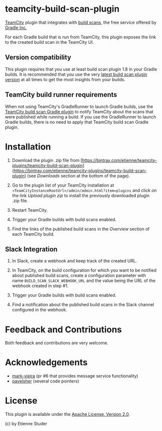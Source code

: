 # teamcity-build-scan-plugin

[TeamCity](https://www.jetbrains.com/teamcity/) plugin that integrates with [build scans](https://scans.gradle.com/), the free service offered by [Gradle Inc.](https://gradle.com)

For each Gradle build that is run from TeamCity, this plugin exposes the link to the created build scan in the TeamCity UI.

## Version compatibility

This plugin requires that you use at least build scan plugin 1.8 in your Gradle builds. It is recommended that you use the very [latest build scan plugin version](https://plugins.gradle.org/plugin/com.gradle.build-scan) at all times to get the most insights from your builds.

## TeamCity build runner requirements

When not using TeamCity's GradleRunner to launch Gradle builds, use the [TeamCity build scan Gradle plugin](https://github.com/etiennestuder/gradle-build-scan-teamcity-plugin) to 
notify TeamCity about the scans that were published while running a build. If you use the GradleRunner to launch Gradle builds, there is no need to apply that TeamCity build scan Gradle plugin. 

# Installation

1. Download the plugin .zip file from [https://bintray.com/etienne/teamcity-plugins/teamcity-build-scan-plugin](https://bintray.com/etienne/teamcity-plugins/teamcity-build-scan-plugin) (see _Downloads_ section at the bottom of the page).

1. Go to the plugin list of your TeamCity installation at `<TeamCityInstanceRootUrl>/admin/admin.html?item=plugins` and click on the link _Upload plugin zip_ to install the 
previously downloaded plugin .zip file.

1. Restart TeamCity.

1. Trigger your Gradle builds with build scans enabled.

1. Find the links of the published build scans in the _Overview_ section of each TeamCity build.

## Slack Integration

1. In Slack, create a webhook and keep track of the created URL.

1. In TeamCity, on the build configuration for which you want to be notified about published build scans, create a configuration parameter with name `BUILD_SCAN_SLACK_WEBHOOK_URL` and the value being the URL of the webhook created in step #1.

1. Trigger your Gradle builds with build scans enabled.

1. Find a notification about the published build scans in the Slack channel configured in the webhook.

# Feedback and Contributions

Both feedback and contributions are very welcome.

# Acknowledgements

+ [mark-vieira](https://github.com/mark-vieira) (pr #6 that provides message service functionality)
+ [pavelsher](https://github.com/pavelsher) (several code pointers)

# License

This plugin is available under the [Apache License, Version 2.0](http://www.apache.org/licenses/LICENSE-2.0.html).

(c) by Etienne Studer
